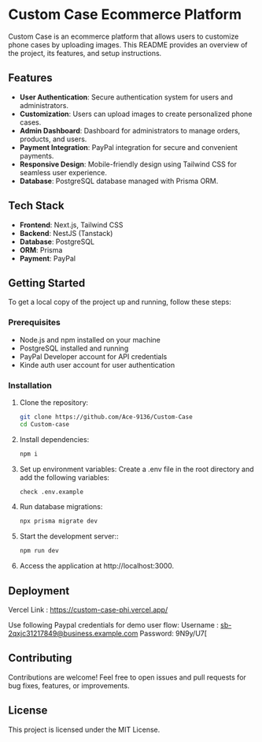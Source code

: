# Custom Case Ecommerce Platform

Custom Case is an ecommerce platform that allows users to customize phone cases by uploading images. This README provides an overview of the project, its features, and setup instructions.

## Features

- **User Authentication**: Secure authentication system for users and administrators.
- **Customization**: Users can upload images to create personalized phone cases.
- **Admin Dashboard**: Dashboard for administrators to manage orders, products, and users.
- **Payment Integration**: PayPal integration for secure and convenient payments.
- **Responsive Design**: Mobile-friendly design using Tailwind CSS for seamless user experience.
- **Database**: PostgreSQL database managed with Prisma ORM.

## Tech Stack

- **Frontend**: Next.js, Tailwind CSS
- **Backend**: NestJS (Tanstack)
- **Database**: PostgreSQL
- **ORM**: Prisma
- **Payment**: PayPal

## Getting Started

To get a local copy of the project up and running, follow these steps:

### Prerequisites

- Node.js and npm installed on your machine
- PostgreSQL installed and running
- PayPal Developer account for API credentials
- Kinde auth user account for user authentication

### Installation

1. Clone the repository:
   ```bash
   git clone https://github.com/Ace-9136/Custom-Case
   cd Custom-case

2. Install dependencies:
   ```bash
   npm i
   
3. Set up environment variables:
Create a .env file in the root directory and add the following variables:
   ```bash
   check .env.example
   
4. Run database migrations:
   ```bash
   npx prisma migrate dev
   
5. Start the development server::
   ```bash
   npm run dev
6. Access the application at http://localhost:3000.



## Deployment
Vercel Link : https://custom-case-phi.vercel.app/

Use following Paypal credentials for demo user flow:
Username : sb-2qxjc31217849@business.example.com
Password: 9N9y/U7[

## Contributing
Contributions are welcome! Feel free to open issues and pull requests for bug fixes, features, or improvements.

## License
This project is licensed under the MIT License.

  
